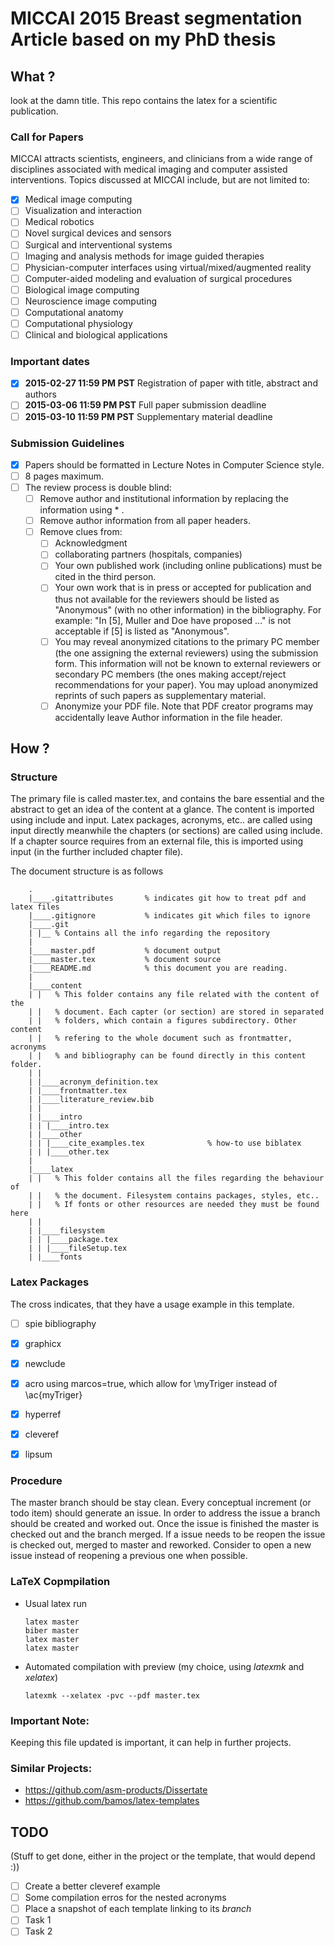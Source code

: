 MICCAI 2015 Breast segmentation Article based on my PhD thesis
==============================================================

What ? 
------
look at the damn title. This repo contains the latex for a scientific publication.


### Call for Papers

MICCAI attracts scientists, engineers, and clinicians from a wide range of disciplines associated with medical imaging and computer assisted interventions. Topics discussed at MICCAI include, but are not limited to:

* [x] Medical image computing
* [ ] Visualization and interaction
* [ ] Medical robotics
* [ ] Novel surgical devices and sensors
* [ ] Surgical and interventional systems
* [ ] Imaging and analysis methods for image guided therapies
* [ ] Physician-computer interfaces using virtual/mixed/augmented reality
* [ ] Computer-aided modeling and evaluation of surgical procedures
* [ ] Biological image computing
* [ ] Neuroscience image computing
* [ ] Computational anatomy
* [ ] Computational physiology
* [ ] Clinical and biological applications 

### Important dates
* [x] **2015-02-27 11:59 PM PST** Registration of paper with title, abstract and authors
* [ ] **2015-03-06 11:59 PM PST** Full paper submission deadline
* [ ] **2015-03-10 11:59 PM PST** Supplementary material deadline

### Submission Guidelines 
* [x] Papers should be formatted in Lecture Notes in Computer Science style.
* [ ] 8 pages maximum.
* [ ] The review process is double blind:
  * [ ] Remove author and institutional information by replacing the information using * .
  * [ ] Remove author information from all paper headers.
  * [ ] Remove clues from:
    * [ ] Acknowledgment
    * [ ] collaborating partners (hospitals, companies)
    * [ ] Your own published work (including online publications) must be cited in the third person.
    * [ ] Your own work that is in press or accepted for publication and thus not available for the reviewers should be listed as "Anonymous" (with no other information) in the bibliography. For example: "In [5], Muller and Doe have proposed ..." is not acceptable if [5] is listed as "Anonymous".
    * [ ] You may reveal anonymized citations to the primary PC member (the one assigning the external reviewers) using the submission form. This information will not be known to external reviewers or secondary PC members (the ones making accept/reject recommendations for your paper). You may upload anonymized reprints of such papers as supplementary material.
    * [ ] Anonymize your PDF file. Note that PDF creator programs may accidentally leave Author information in the file header.

How ?
-----

### Structure
The primary file is called master.tex, and contains the bare essential and the abstract to get an idea of the content at a glance. The content is imported using include and input. Latex packages, acronyms, etc.. are called using input directly meanwhile the chapters (or sections) are called using include. If a chapter source requires from an external file, this is imported using input (in the further included chapter file).

The document structure is as follows
```
    .
    |____.gitattributes       % indicates git how to treat pdf and latex files
    |____.gitignore           % indicates git which files to ignore
    |____.git
    | |__ % Contains all the info regarding the repository
    |    
    |____master.pdf           % document output
    |____master.tex           % document source
    |____README.md            % this document you are reading.
    |
    |____content
    | |   % This folder contains any file related with the content of the 
    | |   % document. Each capter (or section) are stored in separated 
    | |   % folders, which contain a figures subdirectory. Other content
    | |   % refering to the whole document such as frontmatter, acronyms
    | |   % and bibliography can be found directly in this content folder.
    | |
    | |____acronym_definition.tex
    | |____frontmatter.tex
    | |____literature_review.bib
    | |
    | |____intro
    | | |____intro.tex
    | |____other
    | | |____cite_examples.tex              % how-to use biblatex
    | | |____other.tex
    |
    |____latex
    | |   % This folder contains all the files regarding the behaviour of
    | |   % the document. Filesystem contains packages, styles, etc..
    | |   % If fonts or other resources are needed they must be found here
    | |
    | |____filesystem
    | | |____package.tex
    | | |____fileSetup.tex
    | |____fonts
```

### Latex Packages
The cross indicates, that they have a usage example in this template.

* [ ] spie bibliography
* [x] graphicx
* [x] newclude
* [x] acro using marcos=true, which allow for \myTriger instead of \ac{myTriger}
* [x] hyperref
* [x] cleveref
* [x] lipsum


### Procedure
The master branch should be stay clean. Every conceptual increment (or todo item) should generate an issue. In order to address the issue a branch should be created and worked out. Once the issue is finished the master is checked out and the branch merged. If a issue needs to be reopen the issue is checked out, merged to master and reworked. Consider to open a new issue instead of reopening a previous one when possible.

### LaTeX Copmpilation

* Usual latex run

  ```
  latex master
  biber master
  latex master
  latex master
  ```

* Automated compilation with preview (my choice, using *latexmk* and *xelatex*)

  ```
  latexmk --xelatex -pvc --pdf master.tex
  ```

### Important Note:
Keeping this file updated is important, it can help in further projects.

### Similar Projects:

* https://github.com/asm-products/Dissertate
* https://github.com/bamos/latex-templates

TODO
----
(Stuff to get done, either in the project or the template, that would depend :))

* [ ] Create a better cleveref example
* [ ] Some compilation erros for the nested acronyms
* [ ] Place a snapshot of each template linking to its *branch*
* [ ] Task 1
* [ ] Task 2
